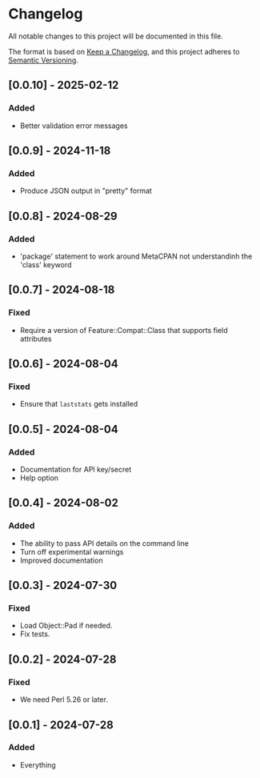 # Changelog

All notable changes to this project will be documented in this file.

The format is based on [Keep a Changelog](https://keepachangelog.com/en/1.1.0/),
and this project adheres to [Semantic Versioning](https://semver.org/spec/v2.0.0.html).

## [0.0.10] - 2025-02-12

### Added

- Better validation error messages

## [0.0.9] - 2024-11-18

### Added

- Produce JSON output in "pretty" format

## [0.0.8] - 2024-08-29

### Added

- 'package' statement to work around MetaCPAN not understandinh the 'class' keyword

## [0.0.7] - 2024-08-18

### Fixed

- Require a version of Feature::Compat::Class that supports field attributes

## [0.0.6] - 2024-08-04

### Fixed

- Ensure that `laststats` gets installed

## [0.0.5] - 2024-08-04

### Added

- Documentation for API key/secret
- Help option

## [0.0.4] - 2024-08-02

### Added

- The ability to pass API details on the command line
- Turn off experimental warnings
- Improved documentation

## [0.0.3] - 2024-07-30

### Fixed

- Load Object::Pad if needed.
- Fix tests.

## [0.0.2] - 2024-07-28

### Fixed

- We need Perl 5.26 or later.

## [0.0.1] - 2024-07-28

### Added 

- Everything

